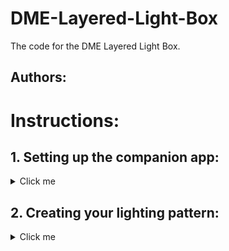 # DME-Layered-Light-Box
The code for the DME Layered Light Box.

## Authors:

# Instructions:

## 1. Setting up the companion app:
<details>
  <summary>Click me</summary>
  
  1. Go to the [Google Sheets App](https://docs.google.com/spreadsheets/d/1BcQXLhg0BJCwyGEYzw7sAEM5Z4Viso_Yu5WbtARvCH0/copy).
  2. Sign into your Google account if you aren't already signed in
  3. Click [Make a copy]
     
     <img src="https://github.com/Linja82/DME-Layered-Light-Box/blob/main/Images/Copy%20document.png" width=600>  
  4. Click on [Draw Grid]

     <img src="https://github.com/Linja82/DME-Layered-Light-Box/blob/main/Images/Draw%20Grid2.png" width=600>
  5. A pop-up saying "Authorization Required" will appear. Click [Continue].

     <img src="https://github.com/Linja82/DME-Layered-Light-Box/blob/main/Images/Continue.png" width=600>
  6. A new window will open and ask you to "Choose an account". Select the same account you opened the Google Sheet with.

     <img src="https://github.com/Linja82/DME-Layered-Light-Box/blob/main/Images/Choose%20an%20account.png" width=600>
  7. The next screen will say "Google hasn't verified this app". Click on [Advanced]

     <img src="https://github.com/Linja82/DME-Layered-Light-Box/blob/main/Images/Google%20hasn't%20verified.png" width=600>
  8. Scroll down and click on [Go to LED Panel Command Generator (unsafe)]

     <img src="https://github.com/Linja82/DME-Layered-Light-Box/blob/main/Images/Go%20to%20LED%20Panel%20Command%20Generator2.png" width=600>
  9. A new screen will appear. Click on [Allow]

      <img src="https://github.com/Linja82/DME-Layered-Light-Box/blob/main/Images/Allow.png" width=600>
  10. The new window should close.
</details>  

## 2. Creating your lighting pattern:
<details>
  <summary>Click me</summary>

  1. In the Google Sheet enter your desired panel width and height. This refers to the number of pixels you have in the width and height.
      Width refers to the strip of LEDs, while height is the stacking of strips next to each other.

      Note: The "Total Pixels" value is calculated automatically.
  2. Click the [Draw Grid] button. A grid of black cells should appear in the size you specified in the previous step.

     <img src="https://github.com/Linja82/DME-Layered-Light-Box/blob/main/Images/Draw%20Grid2.png" width=600>  
     <img src="https://github.com/Linja82/DME-Layered-Light-Box/blob/main/Images/Black%20Grid.png" width=600>  
  3. Add background colours to each of the cells in the grid according to your design.

     <img src="https://github.com/Linja82/DME-Layered-Light-Box/blob/main/Images/Coloured%20Grid2.png" width=600>  
  4. Click the [Generate] button. A bunch of text should appear in Cell D1.
</details>

